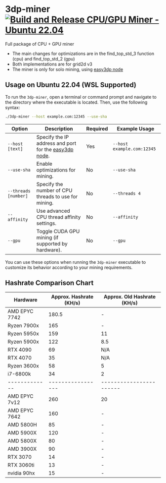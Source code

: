 # 3dp-miner [![Build and Release CPU/GPU Miner - Ubuntu 22.04](https://github.com/seineken/unofficial-3dp-miner/actions/workflows/ubuntu2204.yaml/badge.svg)](https://github.com/seineken/unofficial-3dp-miner/actions/workflows/ubuntu2204.yaml)
Full package of CPU + GPU miner

* The main changes for optimizations are in the find_top_std_3 function (cpu) and find_top_std_2 (gpu)
* Both implementations are for grid2d v3
* The miner is only for solo mining, using [easy3dp node](https://github.com/easy-3dp/3DP)

## Usage on Ubuntu 22.04 (WSL Supported)
To run the `3dp-miner`, open a terminal or command prompt and navigate to the directory where the executable is located. Then, use the following syntax:

```bash
./3dp-miner --host example.com:12345 --use-sha
```

| Option         | Description                                                                                   | Required | Example Usage                           |
|----------------|-----------------------------------------------------------------------------------------------|----------|-----------------------------------------|
| `--host [text]`  | Specify the IP address and port for the [easy3dp node](https://github.com/easy-3dp/3DP).                                         | Yes      | `--host example.com:12345`              |
| `--use-sha`      | Enable optimizations for mining.                                                             | No       | `--use-sha`                             |
| `--threads [number]` | Specify the number of CPU threads to use for mining.                                       | No       | `--threads 4`                           |
| `--affinity`     | Use advanced CPU thread affinity settings.                                                    | No       | `--affinity`                            |
| `--gpu`          | Toggle CUDA GPU mining (if supported by hardware).                                                 | No       | `--gpu`                                  |

You can use these options when running the `3dp-miner` executable to customize its behavior according to your mining requirements.

## Hashrate Comparison Chart

| Hardware    | Approx. Hashrate (KH/s) | Approx. Old Hashrate (KH/s) |
|-------------|-----------------|-----------------------|
| AMD EPYC 7742     | 180.5 | - |
| Ryzen 7900x       | 165   | - |
| Ryzen 5950x       | 159   | 11    |
| Ryzen 5900x       | 122   | 8.5   |
| RTX 4090          | 69    | N/A   |
| RTX 4070          | 35    | N/A   |
| Ryzen 3600x       | 58    | 5     |
| i7-6800k          | 34    | 2     |
|-------------|-----------------|-----------------------|
| AMD EPYC  7v12    | 260   | 20    |
| AMD EPYC  7642    | 160   | -     |
| AMD 5800H         | 85    | -     |
| AMD 5900X         | 120   | -     |
| AMD 5800X         |  80   | -     |
| AMD 3900X         | 90   | -     |
| RTX 3070          | 14    | -     |
| RTX 3060ti        | 13    | -     |
| nvidia 90hx       | 15    | -     |
